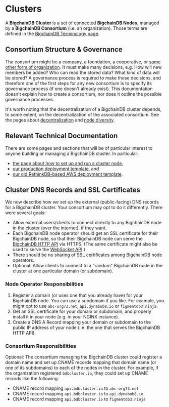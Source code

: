# Clusters

A **BigchainDB Cluster** is a set of connected **BigchainDB Nodes**, managed by a **BigchainDB Consortium** (i.e. an organization). Those terms are defined in the [BigchainDB Terminology page](https://docs.bigchaindb.com/en/latest/terminology.html).


## Consortium Structure & Governance

The consortium might be a company, a foundation, a cooperative, or [some other form of organization](https://en.wikipedia.org/wiki/Organizational_structure).
It must make many decisions, e.g. How will new members be added? Who can read the stored data? What kind of data will be stored?
A governance process is required to make those decisions, and therefore one of the first steps for any new consortium is to specify its governance process (if one doesn't already exist).
This documentation doesn't explain how to create a consortium, nor does it outline the possible governance processes.

It's worth noting that the decentralization of a BigchainDB cluster depends,
to some extent, on the decentralization of the associated consortium. See the pages about [decentralization](https://docs.bigchaindb.com/en/latest/decentralized.html) and [node diversity](https://docs.bigchaindb.com/en/latest/diversity.html).


## Relevant Technical Documentation

There are some pages and sections that will be of particular interest to anyone building or managing a BigchainDB cluster. In particular:

* [the page about how to set up and run a cluster node](production-nodes/setup-run-node.html),
* [our production deployment template](production-deployment-template/index.html), and
* [our old RethinkDB-based AWS deployment template](appendices/aws-testing-cluster.html).


## Cluster DNS Records and SSL Certificates

We now describe how *we* set up the external (public-facing) DNS records for a BigchainDB cluster. Your consortium may opt to do it differently.
There were several goals:

* Allow external users/clients to connect directly to any BigchainDB node in the cluster (over the internet), if they want.
* Each BigchainDB node operator should get an SSL certificate for their BigchainDB node, so that their BigchainDB node can serve the [BigchainDB HTTP API](http-client-server-api.html) via HTTPS. (The same certificate might also be used to serve the [WebSocket API](websocket-event-stream-api.html).)
* There should be no sharing of SSL certificates among BigchainDB node operators.
* Optional: Allow clients to connect to a "random" BigchainDB node in the cluster at one particular domain (or subdomain).


### Node Operator Responsibilities

1. Register a domain (or uses one that you already have) for your BigchainDB node. You can use a subdomain if you like. For example, you might opt to use `abc-org73.net`, `api.dynabob8.io` or `figmentdb3.ninja`.
2. Get an SSL certificate for your domain or subdomain, and properly install it in your node (e.g. in your NGINX instance).
3. Create a DNS A Record mapping your domain or subdomain to the public IP address of your node (i.e. the one that serves the BigchainDB HTTP API).


### Consortium Responsibilities

Optional: The consortium managing the BigchainDB cluster could register a domain name and set up CNAME records mapping that domain name (or one of its subdomains) to each of the nodes in the cluster. For example, if the organization registered `bdbcluster.io`, they could set up CNAME records like the following:

* CNAME record mapping `api.bdbcluster.io` to `abc-org73.net`
* CNAME record mapping `api.bdbcluster.io` to `api.dynabob8.io`
* CNAME record mapping `api.bdbcluster.io` to `figmentdb3.ninja`
